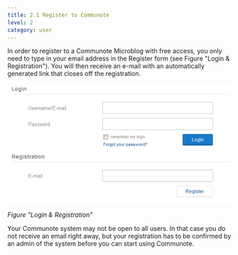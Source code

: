 ```yaml
---
title: 2.1 Register to Communote
level: 2
category: user
---
```


In order to register to a Communote Microblog with free access, you only need to type in your email address in the Register form (see Figure "Login & Registration"). You will then receive an e-mail with an automatically generated link that closes off the registration.

![](/images/docu/registration.png)

_Figure "Login & Registration"_

Your Communote system may not be open to all users. In that case you do not receive an email right away, but your registration has to be confirmed by an admin of the system before you can start using Communote.
